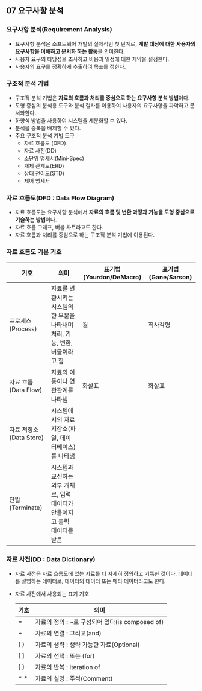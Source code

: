 ## 07 요구사항 분석

### 요구사항 분석(Requirement Analysis)

- 요구사항 분석은 소프트웨어 개발의 실제적인 첫 단계로, **개발 대상에 대한 사용자의 요구사항을 이해하고 문서화 하는 활동**을 의미한다.
- 사용자 요구의 타당성을 조사하고 비용과 일정에 대한 제약을 설정한다.
- 사용자의 요구를 정확하게 추출하여 목표를 정한다.

### 구조적 분석 기법

- 구조적 분석 기법은 **자료의 흐름과 처리를 중심으로 하는 요구사항 분석 방법**이다.
- 도형 중심의 분석용 도구와 분석 절차를 이용하여 사용자의 요구사항을 파악하고 문서화한다.
- 하향식 방법을 사용하여 시스템을 세분화할 수 있다.
- 분석을 중복을 배제할 수 있다.
- 주요 구조적 분석 기법 도구
    - 자료 흐름도 (DFD)
    - 자료 사전(DD)
    - 소단위 명세서(Mini-Spec)
    - 개체 관계도(ERD)
    - 상태 전이도(STD)
    - 제어 명세서

### 자료 흐름도(DFD : Data Flow Diagram)

- 자료 흐름도는 요구사항 분석에서 **자료의 흐름 및 변환 과정과 기능을 도형 중심으로 기술하는 방법**이다.
- 자료 흐름 그래프, 버블 차트라고도 한다.
- 자료 흐름과 처리를 중심으로 하는 구조적 분석 기법에 이용된다.

### 자료 흐름도 기본 기호

| 기호 |  의미  |  표기법(Yourdon/DeMacro) | 표기법(Gane/Sarson) |
| --- | --- | --- | --- |
| 프로세스(Process) | 자료를 변환시키는 시스템의 한 부분을 나타내며 처리, 기능, 변환, 버블이라고 함 | 원 | 직사각형 |
| 자료 흐름(Data Flow) | 자료의 이동이나 연관관계를 나타냄 | 화살표 | 화살표 |
| 자료 저장소(Data Store) | 시스템에서의 자료 저장소(파일, 데이터베이스)를 나타냄 |  |  |
| 단말(Terminate) | 시스템과 교신하는 외부 개체로, 입력 데이터가 만들어지고 출력 데이터를 받음 |  |  |

### 자료 사전(DD : Data Dictionary)

- 자료 사전은 자료 흐름도에 있는 자료를 더 자세히 정의하고 기록한 것이다. 데이터를 설명하는 데이터로, 데이터의 데이터 또는 메타 데이터라고도 한다.
- 자료 사전에서 사용되는 표기 기호
    
    
    | 기호 |  의미 |
    | --- | --- |
    | = | 자료의 정의 : ~로 구성되어 있다(is composed of) |
    | + | 자료의 연결 : 그리고(and) |
    | ( ) | 자료의 생략 : 생략 가능한 자료(Optional) |
    | [ ] | 자료의 선택 : 또는 (for) |
    | { } | 자료의 반복 : Iteration of |
    | * * | 자료의 설명 : 주석(Comment) |